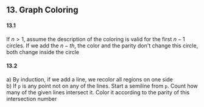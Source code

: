 ## 13. Graph Coloring


#### 13.1
If $n>1$, assume the description of the coloring is valid for the first $n-1$ circles. If we add the $n-th$, the color and the parity don't change this circle, both change inside the circle  


#### 13.2
a) By induction, if we add a line, we recolor all regions on one side  
b) If `p` is any point not on any of the lines. Start a semiline from `p`. Count how many of the given lines intersect it. Color it according to the parity of this intersection number  
